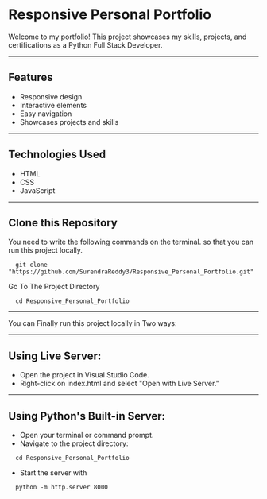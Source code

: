 # Responsive Personal Portfolio

Welcome to my portfolio! This project showcases my skills, projects, and certifications as a Python Full Stack Developer.

---

## Features

- Responsive design
- Interactive elements
- Easy navigation
- Showcases projects and skills

---

## Technologies Used

- HTML
- CSS
- JavaScript

---

## Clone this Repository

You need to write the following commands on the terminal. so that you can run this project locally.

```
  git clone "https://github.com/SurendraReddy3/Responsive_Personal_Portfolio.git"
```

Go To The Project Directory

```
  cd Responsive_Personal_Portfolio
```

---

You can Finally run this project locally in Two ways:

---

Using Live Server:
---

- Open the project in Visual Studio Code.
- Right-click on index.html and select "Open with Live Server."

---

Using Python's Built-in Server:
---

- Open your terminal or command prompt.
- Navigate to the project directory:
  
```
  cd Responsive_Personal_Portfolio
```

- Start the server with
```
  python -m http.server 8000
```

